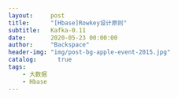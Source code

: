 ```yaml
---
layout:     post
title:      "[Hbase]Rowkey设计原则"
subtitle:   Kafka-0.11
date:       2020-05-23 00:00:00
author:     "Backspace"
header-img: "img/post-bg-apple-event-2015.jpg"
catalog:      true
tags:
    - 大数据
    - Hbase
---
```




